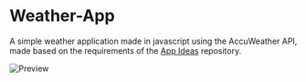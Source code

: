 # Weather-App
A simple weather application made in javascript using the AccuWeather API, made based on the requirements of the <a href="https://github.com/florinpop17/app-ideas">App Ideas</a> repository.


![Preview](https://repository-images.githubusercontent.com/302626612/19490300-0a0d-11eb-8402-45026c627fd5)
